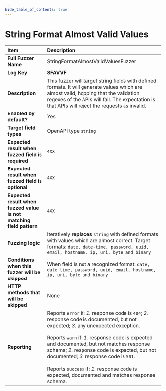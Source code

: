 ```yaml
--- 
hide_table_of_contents: true
---
```


# String Format Almost Valid Values

| Item                                                                | Description                                                                                                                                                                                                                                                                                                                                                                                                                                 |
|:--------------------------------------------------------------------|:--------------------------------------------------------------------------------------------------------------------------------------------------------------------------------------------------------------------------------------------------------------------------------------------------------------------------------------------------------------------------------------------------------------------------------------------|
| **Full Fuzzer Name**                                                | StringFormatAlmostValidValuesFuzzer                                                                                                                                                                                                                                                                                                                                                                                                         |
| **Log Key**                                                         | **SFAVVF**                                                                                                                                                                                                                                                                                                                                                                                                                                  |
| **Description**                                                     | This fuzzer will target string fields with defined formats. It will generate values which are almost valid, hopping that the validation regexes of the APIs will fail. The expectation is that APIs will reject the requests as invalid.                                                                                                                                                                                                    |
| **Enabled by default?**                                             | Yes                                                                                                                                                                                                                                                                                                                                                                                                                                         |
| **Target field types**                                              | OpenAPI type `string`                                                                                                                                                                                                                                                                                                                                                                                                                       |
| **Expected result when fuzzed field is required**                   | `4XX`                                                                                                                                                                                                                                                                                                                                                                                                                                       |
| **Expected result when fuzzed field is optional**                   | `4XX`                                                                                                                                                                                                                                                                                                                                                                                                                                       |
| **Expected result when fuzzed value is not matching field pattern** | `4XX`                                                                                                                                                                                                                                                                                                                                                                                                                                       |
| **Fuzzing logic**                                                   | Iteratively **replaces** `string` with defined formats with values which are almost correct. Target formats: `date, date-time, password, uuid, email, hostname, ip, uri, byte and binary`                                                                                                                                                                                                                                                   |
| **Conditions when this fuzzer will be skipped**                     | When field is not a recognized format: `date, date-time, password, uuid, email, hostname, ip, uri, byte and binary`                                                                                                                                                                                                                                                                                                                         |
| **HTTP methods that will be skipped**                               | None                                                                                                                                                                                                                                                                                                                                                                                                                                        |
| **Reporting**                                                       | Reports `error` if: *1.* response code is `404`; *2.* response code is documented, but not expected; *3.* any unexpected exception. <br/><br/> Reports `warn` if: *1.* response code is expected and documented, but not matches response schema; *2.* response code is expected, but not documented; *3.* response code is `501`. <br/><br/> Reports `success` if: *1.* response code is expected, documented and matches response schema. | 
